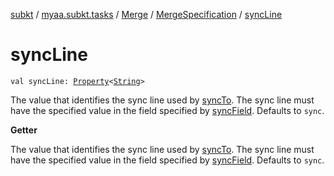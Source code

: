 [subkt](../../../index.md) / [myaa.subkt.tasks](../../index.md) / [Merge](../index.md) / [MergeSpecification](index.md) / [syncLine](./sync-line.md)

# syncLine

`val syncLine: `[`Property`](https://docs.gradle.org/current/javadoc/org/gradle/api/provider/Property.html)`<`[`String`](https://kotlinlang.org/api/latest/jvm/stdlib/kotlin/-string/index.html)`>`

The value that identifies the sync line used by [syncTo](sync-to.md). The sync line
must have the specified value in the field specified by [syncField](sync-field.md).
Defaults to `sync`.

**Getter**

The value that identifies the sync line used by [syncTo](sync-to.md). The sync line
must have the specified value in the field specified by [syncField](sync-field.md).
Defaults to `sync`.

